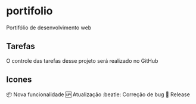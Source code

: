 # portifolio
Portifólio de desenvolvimento web
 ## Tarefas
 O controle das tarefas desse projeto será realizado no GitHub 
 ## Icones
:package: Nova funcionalidade
:up: Atualização
:beatle: Correção de bug
:checkered_flag: Release